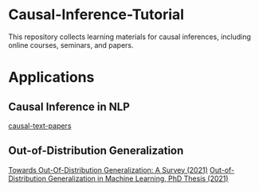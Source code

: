 # Causal-Inference-Tutorial
This repository collects learning materials for causal inferences, including online courses, seminars, and papers. 

# Applications
## Causal Inference in NLP
[causal-text-papers](https://github.com/causaltext/causal-text-papers)


## Out-of-Distribution Generalization
[Towards Out-Of-Distribution Generalization: A Survey (2021)](https://arxiv.org/pdf/2108.13624.pdf)
[Out-of-Distribution Generalization in Machine Learning, PhD Thesis (2021)](https://arxiv.org/pdf/2103.02667.pdf)
